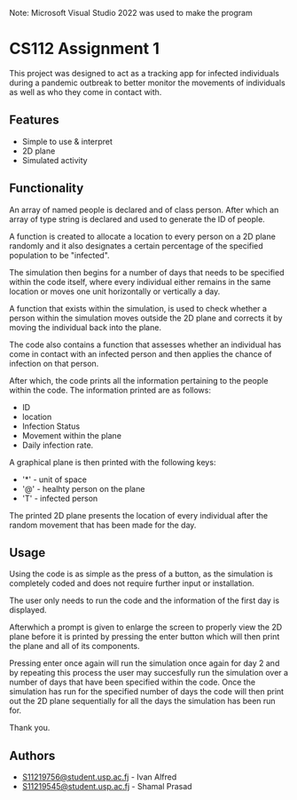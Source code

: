 Note: Microsoft Visual Studio 2022 was used to make the program

# CS112 Assignment 1

This project was designed to act as a tracking app for infected individuals during a pandemic outbreak to better monitor the movements of individuals as well as who they come in contact with.

## Features

- Simple to use & interpret
- 2D plane
- Simulated activity


## Functionality

An array of named people is declared and of class person. After which an array of type string is declared and used to generate the ID of people. 

A function is created to allocate a location to every person on a 2D plane randomly and it also designates a certain percentage of the specified population to be "infected".

The simulation then begins for a number of days that needs to be specified within the code itself, where every individual either remains in the same location or moves one unit horizontally or vertically a day. 

A function that exists within the simulation, is used to check whether a person within the simulation moves outside the 2D plane and corrects it by moving the individual back into the plane.

The code also contains a function that assesses whether an individual has come in contact with an infected person and then applies the chance of infection on that person.

After which, the code prints all the information pertaining to the people within the code. The information printed are as follows:
- ID
- location
- Infection Status
- Movement within the plane
- Daily infection rate.

A graphical plane is then printed with the following keys:

- '*' - unit of space
- '@' - healhty person on the plane
- 'T' - infected person

The printed 2D plane presents the location of every individual after the random movement that has been made for the day.

## Usage

Using the code is as simple as the press of a button, as the simulation is completely coded and does not require further input or installation.

The user only needs to run the code and the information of the first day is displayed. 

Afterwhich a prompt is given to enlarge the screen to properly view the 2D plane before it is printed by pressing the enter button which will then print the plane and all of its components.

Pressing enter once again will run the simulation once again for day 2 and by repeating this process the user may succesfully run the simulation over a number of days that have been specified within the code. Once the simulation has run for the specified number of days the code will then print out the 2D plane sequentially for all the days the simulation has been run for.

Thank you.

## Authors

- S11219756@student.usp.ac.fj - Ivan Alfred
- S11219545@student.usp.ac.fj - Shamal Prasad



